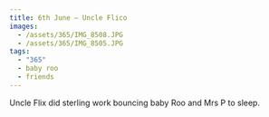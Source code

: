 ```yaml
---
title: 6th June — Uncle Flico
images:
  - /assets/365/IMG_8508.JPG
  - /assets/365/IMG_8505.JPG
tags:
  - "365"
  - baby roo
  - friends
---
```

Uncle Flix did sterling work bouncing baby Roo and Mrs P to sleep. 